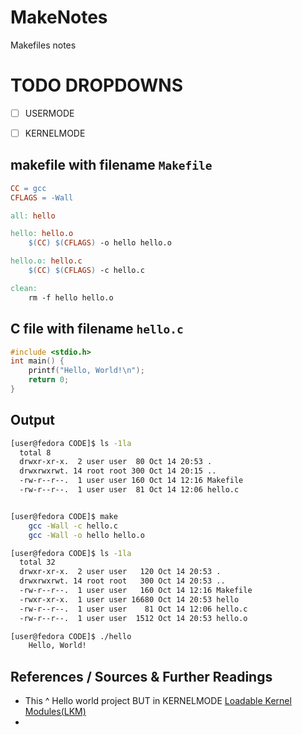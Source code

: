# MakeNotes
Makefiles notes

# TODO DROPDOWNS
- [ ] USERMODE
- [ ] KERNELMODE


## makefile with filename `Makefile`
```Makefile
CC = gcc
CFLAGS = -Wall

all: hello

hello: hello.o
    $(CC) $(CFLAGS) -o hello hello.o

hello.o: hello.c
    $(CC) $(CFLAGS) -c hello.c

clean:
    rm -f hello hello.o
```

## C file with filename `hello.c`
```c
#include <stdio.h>
int main() {
    printf("Hello, World!\n");
    return 0;
}
```

## Output
```sh
[user@fedora CODE]$ ls -1la
  total 8
  drwxr-xr-x.  2 user user  80 Oct 14 20:53 .
  drwxrwxrwt. 14 root root 300 Oct 14 20:15 ..
  -rw-r--r--.  1 user user 160 Oct 14 12:16 Makefile
  -rw-r--r--.  1 user user  81 Oct 14 12:06 hello.c


[user@fedora CODE]$ make
    gcc -Wall -c hello.c
    gcc -Wall -o hello hello.o

[user@fedora CODE]$ ls -1la
  total 32
  drwxr-xr-x.  2 user user   120 Oct 14 20:53 .
  drwxrwxrwt. 14 root root   300 Oct 14 20:53 ..
  -rw-r--r--.  1 user user   160 Oct 14 12:16 Makefile
  -rwxr-xr-x.  1 user user 16680 Oct 14 20:53 hello
  -rw-r--r--.  1 user user    81 Oct 14 12:06 hello.c
  -rw-r--r--.  1 user user  1512 Oct 14 20:53 hello.o

[user@fedora CODE]$ ./hello 
    Hello, World!
```

## References / Sources & Further Readings
- This ^ Hello world project BUT in KERNELMODE [Loadable Kernel Modules(LKM)](https://gist.github.com/loneicewolf/226e3e20e6041d12a63a5e833ebb0503?permalink_comment_id=4452381#gistcomment-4452381)
- 
